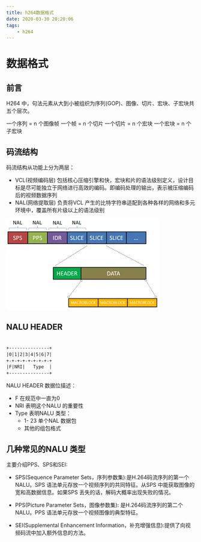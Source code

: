```yaml
---
title: h264数据格式
date: 2020-03-30 20:20:06
tags:
    - h264
---
```


# 数据格式

## 前言

H264 中，句法元素从大到小被组织为序列(GOP)、图像、切片、宏块、子宏块共五个层次。

一个序列 = n 个图像帧
一个帧 = n 个切片
一个切片 = n 个宏块
一个宏块 = n 个子宏块  

## 码流结构

码流结构从功能上分为两层：
* VCL(视频编码层)
    包括核心压缩引擎和快，宏块和片的语法级别定义，设计目标是尽可能独立于网络进行高效的编码。即编码处理的输出，表示被压缩编码后的视频数据序列
* NAL(网络提取层)
    负责将VCL 产生的比特字符串适配到各种各样的网络和多元环境中，覆盖所有片级以上的语法级别


<img src=".\pic\h264_data_format_\media_foramt.png" style="zoom:100%;" />

## NALU HEADER

```txt

+---------------+
|0|1|2|3|4|5|6|7|
+-+-+-+-+-+-+-+-+
|F|NRI|   Type  |
+---------------+

```

NALU HEADER 数据位描述：
* F 在规范中一直为0
* NRI 表明这个NALU 的重要性
* Type 表明NALU 类型：
    *    1- 23 单个NAL 数据包
    *    其他的组包格式

## 几种常见的NALU 类型

主要介绍PPS、SPS和SEI:

* SPS(Sequence Parameter Sets，序列参数集):是H.264码流序列的第一个NALU。SPS 语法单元存放一个视频序列的共同特征。从SPS 中能获取图像的宽和高数据信息。如果SPS 丢失的话，解码大概率出现失败的情况。

* PPS(Picture Parameter Sets，图像参数集): 是H.264码流序列的第二个NALU。PPS 语法单元存放一个视频图像的典型特征。

* SEI(Supplemental Enhancement Information，补充增强信息):提供了向视频码流中加入额外信息的方法。